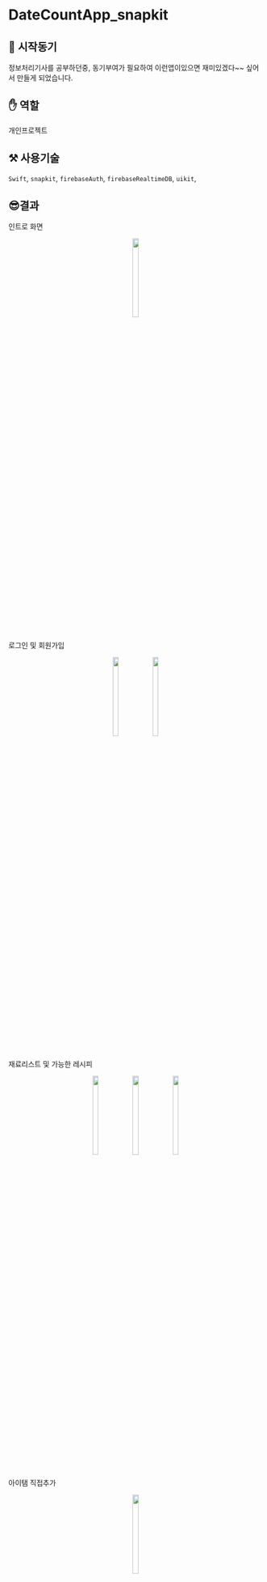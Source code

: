 # DateCountApp_snapkit

## 📝 시작동기

정보처리기사를 공부하던중, 동기부여가 필요하여 이런앱이있으면 재미있겠다~~
싶어서 만들게 되었습니다.

## ✋ 역할

개인프로젝트


## ⚒️ 사용기술

`Swift`, `snapkit`, `firebaseAuth`, `firebaseRealtimeDB`, `uikit`, 


## 😎결과
인트로 화면
<p align="center">
<img src="https://user-images.githubusercontent.com/83321146/200821600-9ae3b3b6-fea6-407b-b6e2-f50933b34c71.png" width="15%" height="20%">
</p>
로그인 및 회원가입
<p align="center">
<img src="https://user-images.githubusercontent.com/83321146/200821593-d324feae-114e-4663-839b-27ab90643464.png" width="15%" height="20%">
<img src="https://user-images.githubusercontent.com/83321146/200821597-9b67884a-6ee1-41e8-8af5-8614728136dd.png" width="15%" height="20%">
</p>
재료리스트 및 가능한 레시피
<p align="center">
<img src = "https://user-images.githubusercontent.com/83321146/204999870-3303980a-4042-4af6-a9fb-f2718de0cc72.png" width="15%" height="20%">
<img src = "https://user-images.githubusercontent.com/83321146/204999884-87f95fba-ba97-41c2-828f-40e0350d1f31.png" width="15%" height="20%">
<img src = "https://user-images.githubusercontent.com/83321146/204999876-62383ebc-1bae-46df-a500-4c7684f75930.png" width="15%" height="20%">
</p>
아이탬 직접추가
<p align="center">
<img src = "https://user-images.githubusercontent.com/83321146/204999891-297b19a9-d633-4ef2-90fe-4934b313fdba.png" width="15%" height="20%">
</p>
